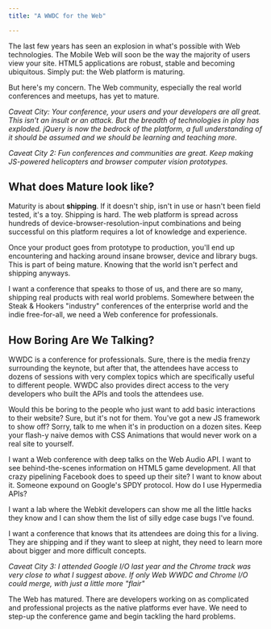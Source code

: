 ```yaml
---
title: "A WWDC for the Web"

---
```


The last few years has seen an explosion in what's possible with Web technologies. The Mobile Web will soon be the way the majority of users view your site. HTML5 applications are robust, stable and becoming ubiquitous. Simply put: the Web platform is maturing.

But here's my concern. The Web community, especially the real world conferences and meetups, has yet to mature.

*Caveat City: Your conference, your users and your developers are all great. This isn't an insult or an attack. But the breadth of technologies in play has exploded. jQuery is now the bedrock of the platform, a full understanding of it should be assumed and we should be learning and teaching more.*

*Caveat City 2: Fun conferences and communities are great. Keep making JS-powered helicopters and browser computer vision prototypes.*

## What does Mature look like?

Maturity is about **shipping**. If it doesn't ship, isn't in use or hasn't been field tested, it's a toy. Shipping is hard. The web platform is spread across hundreds of device-browser-resolution-input combinations and being successful on this platform requires a lot of knowledge and experience.

Once your product goes from prototype to production, you'll end up encountering and hacking around insane browser, device and library bugs. This is part of being mature. Knowing that the world isn't perfect and shipping anyways.

I want a conference that speaks to those of us, and there are so many, shipping real products with real world problems. Somewhere between the Steak & Hookers "industry" conferences of the enterprise world and the indie free-for-all, we need a Web conference for professionals.

## How Boring Are We Talking?

WWDC is a conference for professionals. Sure, there is the media frenzy surrounding the keynote, but after that, the attendees have access to dozens of sessions with very complex topics which are specifically useful to different people. WWDC also provides direct access to the very developers who built the APIs and tools the attendees use.

Would this be boring to the people who just want to add basic interactions to their website? Sure, but it's not for them. You've got a new JS framework to show off? Sorry, talk to me when it's in production on a dozen sites. Keep your flash-y naive demos with CSS Animations that would never work on a real site to yourself.

I want a Web conference with deep talks on the Web Audio API. I want to see behind-the-scenes information on HTML5 game development. All that crazy pipelining Facebook does to speed up their site? I want to know about it. Someone expound on Google's SPDY protocol. How do I use Hypermedia APIs?

I want a lab where the Webkit developers can show me all the little hacks they know and I can show them the list of silly edge case bugs I've found.

I want a conference that knows that its attendees are doing this for a living. They are shipping and if they want to sleep at night, they need to learn more about bigger and more difficult concepts.

*Caveat City 3: I attended Google I/O last year and the Chrome track was very close to what I suggest above. If only Web WWDC and Chrome I/O could merge, with just a little more "flair"*

The Web has matured. There are developers working on as complicated and professional projects as the native platforms ever have. We need to step-up the conference game and begin tackling the hard problems. 